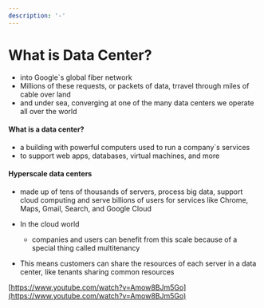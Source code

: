 ```yaml
---
description: '-'
---
```


# What is Data Center?

* into Google\`s global fiber network&#x20;
* Millions of these requests, or packets of data, trravel through  miles of cable over land&#x20;
* and under sea, converging at one of the many data centers we operate all over the world

#### What is a data center?&#x20;

* a building with powerful computers used to run a company\`s services&#x20;
* to support web apps, databases, virtual machines, and more

#### &#x20;Hyperscale data centers

* made up of tens of thousands of servers, process big data, support cloud computing and serve billions of users for services like Chrome, Maps, Gmail, Search, and Google Cloud&#x20;



* In the cloud world
  * companies and users can  benefit from this scale because of a special thing called multitenancy



* This means customers can share the resources of each server in a data center, like tenants sharing common resources&#x20;





[https://www.youtube.com/watch?v=Amow8BJm5Go](https://www.youtube.com/watch?v=Amow8BJm5Go)

